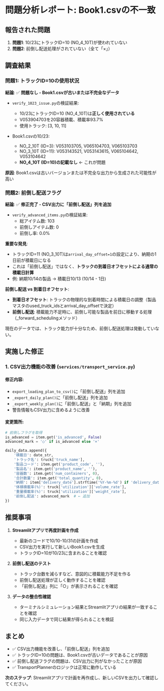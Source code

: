 # 問題分析レポート: Book1.csvの不一致

## 報告された問題

1. **問題1**: 10/23にトラックID=10 (NO_4_10T)が使われていない
2. **問題2**: 前倒し配送処理がされていない（全て「×」）

## 調査結果

### 問題1: トラックID=10の使用状況

**結論**: ✅ **問題なし - Book1.csvが古いまたは不完全なデータ**

- `verify_1023_issue.py`の検証結果:
  - 10/23にトラックID=10 (NO_4_10T)は**正しく使用されている**
  - V053904703を20容器積載、積載率93.7%
  - 使用トラック: [3, 10, 11]

- Book1.csvの10/23:
  - NO_2_10T (ID=3): V053103705, V065104703, V065103703
  - NO_3_10T (ID=11): V053143521, V053143615, V065104642, V053104642
  - **NO_4_10T (ID=10)の記載なし** ← これが問題

**原因**: Book1.csvは古いバージョンまたは不完全な出力から生成された可能性が高い

### 問題2: 前倒し配送フラグ

**結論**: ✅ **修正完了 - CSV出力に「前倒し配送」列を追加**

- `verify_advanced_items.py`の検証結果:
  - 総アイテム数: 103
  - 前倒しアイテム数: 0
  - 前倒し率: 0.0%

**重要な発見**:
- トラックID=11 (NO_3_10T)は`arrival_day_offset=1`の設定により、納期の1日前が積載日になる
- これは「前倒し配送」ではなく、**トラックの到着日オフセットによる通常の積載日計算**
- 例: 納期10/14の製品 → 積載日10/13 (10/14 - 1日)

**前倒し配送 vs 到着日オフセット**:
- **到着日オフセット**: トラックの物理的な到着時間による積載日の調整（製品マスタのused_truck_idsとarrival_day_offsetで決定）
- **前倒し配送**: 積載能力不足時に、前倒し可能な製品を前日に移動する処理（_forward_schedulingメソッド）

現在のデータでは、トラック能力が十分なため、前倒し配送処理は発動していない。

## 実施した修正

### 1. CSV出力機能の改善 (`services/transport_service.py`)

#### 修正内容:
- `export_loading_plan_to_csv()`に「前倒し配送」列を追加
- `_export_daily_plan()`に「前倒し配送」列を追加
- `_export_weekly_plan()`に「前倒し配送」と「納期」列を追加
- 警告情報もCSV出力に含めるように改善

#### 変更箇所:
```python
# 前倒しフラグを取得
is_advanced = item.get('is_advanced', False)
advanced_mark = '○' if is_advanced else '×'

daily_data.append({
    '積載日': date_str,
    'トラック名': truck['truck_name'],
    '製品コード': item.get('product_code', ''),
    '製品名': item.get('product_name', ''),
    '容器数': item.get('num_containers', 0),
    '合計数量': item.get('total_quantity', 0),
    '納期': item['delivery_date'].strftime('%Y-%m-%d') if 'delivery_date' in item else '',
    '体積積載率(%)': truck['utilization']['volume_rate'],
    '重量積載率(%)': truck['utilization']['weight_rate'],
    '前倒し配送': advanced_mark  # ← 追加
})
```

## 推奨事項

1. **Streamlitアプリで再度計画を作成**
   - 最新のコードで10/10-10/31の計画を作成
   - CSV出力を実行して新しいBook1.csvを生成
   - トラックID=10が10/23に含まれることを確認

2. **前倒し配送のテスト**
   - トラック台数を減らすなど、意図的に積載能力不足を作る
   - 前倒し配送処理が正しく動作することを確認
   - 「前倒し配送」列に「○」が表示されることを確認

3. **データの整合性確認**
   - ターミナルシミュレーション結果とStreamlitアプリの結果が一致することを確認
   - 同じ入力データで同じ結果が得られることを検証

## まとめ

- ✅ CSV出力機能を改善し、「前倒し配送」列を追加
- ✅ トラックID=10の問題は、Book1.csvが古いデータであることが原因
- ✅ 前倒し配送フラグの問題は、CSV出力に列がなかったことが原因
- ✅ TransportPlannerのロジックは正常に動作している

**次のステップ**: Streamlitアプリで計画を再作成し、新しいCSVを出力して確認してください。
